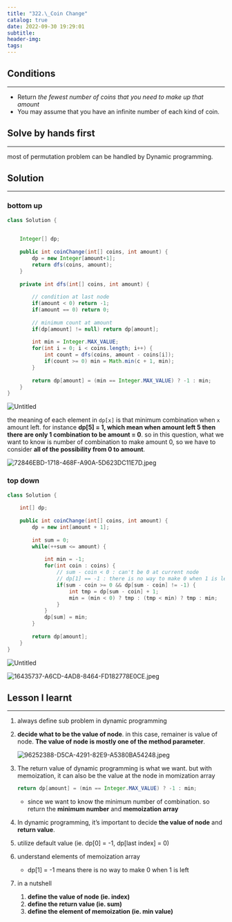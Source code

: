 ```yaml
---
title: "322.\_Coin Change"
catalog: true
date: 2022-09-30 19:29:01
subtitle:
header-img:
tags:
---
```

## Conditions

---

- Return *the fewest number of coins that you need to make up that amount*
- You may assume that you have an infinite number of each kind of coin.

## Solve by hands first

---

most of permutation problem can be handled by Dynamic programming. 

## Solution

---

### bottom up

```java
class Solution {
    

    Integer[] dp;
    
    public int coinChange(int[] coins, int amount) {
        dp = new Integer[amount+1];
        return dfs(coins, amount);
    }
    
    private int dfs(int[] coins, int amount) {
        
        // condition at last node
        if(amount < 0) return -1;
        if(amount == 0) return 0;
        
        // minimum count at amount 
        if(dp[amount] != null) return dp[amount];
        
        int min = Integer.MAX_VALUE;
        for(int i = 0; i < coins.length; i++) {
            int count = dfs(coins, amount - coins[i]);
            if(count >= 0) min = Math.min(c + 1, min);
        }
        
        return dp[amount] = (min == Integer.MAX_VALUE) ? -1 : min;
    }
}
```

![Untitled](https://s3-us-west-2.amazonaws.com/secure.notion-static.com/188c68b9-9bcc-4641-9f32-02c4b5873da7/Untitled.png)

the meaning of each element in `dp[x]` is that minimum combination when `x` amount left. for instance **dp[5] = 1, which mean when amount left 5 then there are only 1 combination to be amount = 0**. so in this question, what we want to know is number of combination to make amount 0, so we have to consider **all of the possibility from 0 to amount**.

![72846EBD-1718-468F-A90A-5D623DC11E7D.jpeg](https://s3-us-west-2.amazonaws.com/secure.notion-static.com/d8a93ed8-e2b8-40b8-9402-5a40775beb1b/72846EBD-1718-468F-A90A-5D623DC11E7D.jpeg)

### top down

```java
class Solution {
    
    int[] dp;
    
    public int coinChange(int[] coins, int amount) {
        dp = new int[amount + 1];
        
        int sum = 0;
        while(++sum <= amount) {
            
            int min = -1;
            for(int coin : coins) {          
                // sum - coin < 0 : can't be 0 at current node
                // dp[1] == -1 : there is no way to make 0 when 1 is left 
                if(sum - coin >= 0 && dp[sum - coin] != -1) {
                    int tmp = dp[sum - coin] + 1;                    
                    min = (min < 0) ? tmp : (tmp < min) ? tmp : min;
                }
            }    
            dp[sum] = min;
        }
        
        return dp[amount];
    }
}
```

![Untitled](https://s3-us-west-2.amazonaws.com/secure.notion-static.com/4d7ed11b-8ffc-4ffe-a147-ee1543ad58d7/Untitled.png)

![16435737-A6CD-4AD8-8464-FD182778E0CE.jpeg](https://s3-us-west-2.amazonaws.com/secure.notion-static.com/22798aee-8143-4c89-9a3f-68a1c157a765/16435737-A6CD-4AD8-8464-FD182778E0CE.jpeg)

## Lesson I learnt

---

1. always define sub problem in dynamic programming
2. **decide what to be the value of node**. in this case, remainer is value of node. **The value of node is mostly one of the method parameter**. 
    
    ![96252388-D5CA-4291-82E9-A5380BA54248.jpeg](https://s3-us-west-2.amazonaws.com/secure.notion-static.com/d9972b4c-e1f4-40ff-a714-562a4a1159e4/96252388-D5CA-4291-82E9-A5380BA54248.jpeg)
    
3. The return value of dynamic programming is what we want. but with memoization, it can also be the value at the node in momization array
    
    ```java
    return dp[amount] = (min == Integer.MAX_VALUE) ? -1 : min;
    ```
    
    - since we want to know the minimum number of combination. so return the **minimum number** and **memoization array**
4. In dynamic programming, it’s important to decide **the value of node** and **return value**.
5. utilize default value (ie. dp[0] = -1, dp[last index] = 0)
6. understand elements of memoization array 
    - dp[1] = -1 means there is no way to make 0 when 1 is left
7. in a nutshell
    1. **define the value of node (ie. index)**
    2. **define the return value (ie. sum)**
    3. **define the element of memoization (ie. min value)**
